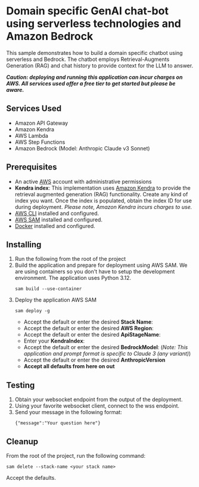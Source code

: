 # Domain specific GenAI chat-bot using serverless technologies and Amazon Bedrock

This sample demonstrates how to build a domain specific chatbot using serverless and Bedrock. The chatbot employs Retrieval-Augments Generation (RAG) and chat history to provide context for the LLM to answer. 

***Caution: deploying and running this application can incur charges on AWS. All services used offer a free tier to get started but please be aware.***

## Services Used
- Amazon API Gateway
- Amazon Kendra
- AWS Lambda
- AWS Step Functions
- Amazon Bedrock (Model: Anthropic Claude v3 Sonnet)

## Prerequisites
* An active [AWS](https://aws.amazon.com) account with administrative permissions
* **Kendra index**: This implementation uses [Amazon Kendra](https://aws.amazon.com/kendra/) to provide the retrieval augmented generation (RAG) functionality. Create any kind of index you want. Once the index is populated, obtain the index ID for use during deployment. *Please note, Amazon Kendra incurs charges to use.*
* [AWS CLI](https://aws.amazon.com/cli/) installed and configured.
* [AWS SAM](https://docs.aws.amazon.com/serverless-application-model/latest/developerguide/install-sam-cli.html) installed and configured.
* [Docker](https://www.docker.com/) installed and configured.

## Installing
1. Run the following from the root of the project
1. Build the application and prepare for deployment using AWS SAM. We are using containers so you don't have to setup the development environment. The application uses Python 3.12.
    ```
    sam build --use-container
    ```
1. Deploy the application AWS SAM
    ```
    sam deploy -g
    ```
    * Accept the default or enter the desired **Stack Name**:
    * Accept the default or enter the desired **AWS Region**:
    * Accept the default or enter the desired **ApiStageName**:
    * Enter your **KendraIndex**:
    * Accept the default or enter the desired **BedrockModel**: (*Note: This application and prompt format is specific to Claude 3 (any variant)*)
    * Accept the default or enter the desired **AnthropicVersion**
    * **Accept all defaults from here on out**

## Testing
1. Obtain your websocket endpoint from the output of the deployment.
1. Using your favorite websocket client, connect to the wss endpoint.
1. Send your message in the following format:
    ```
    {"message":"Your question here"}
    ```

## Cleanup
From the root of the project, run the following command:
```
sam delete --stack-name <your stack name>
```
Accept the defaults.